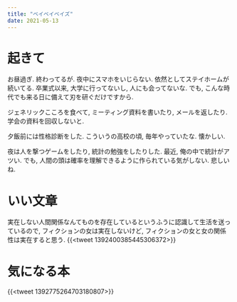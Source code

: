 ```yaml
---
title: "ベイベイベイズ"
date: 2021-05-13
---
```


# 起きて
お昼過ぎ. 終わってるが. 夜中にスマホをいじらない. 依然としてステイホームが続いてる. 卒業式以来, 大学に行ってないし, 人にも会ってないな. でも, こんな時代でも来る日に備えて刃を研ぐだけですから.

ジェネリックこころを食べて, ミーティング資料を書いたり, メールを返したり. 学会の資料を回収しないと.

夕飯前には性格診断をした. こういうの高校の頃, 毎年やっていたな. 懐かしい.

夜は人を撃つゲームをしたり, 統計の勉強をしたりした. 最近, 俺の中で統計がアツい. でも, 人間の頭は確率を理解できるように作られている気がしない. 悲しいね.

# いい文章
実在しない人間関係なんてものを存在しているというふうに認識して生活を送っているので, フィクションの女は実在しないけど, フィクションの女と女の関係性は実在すると思う.
{{<tweet 1392400385445306372>}}

# 気になる本
{{<tweet 1392775264703180807>}}